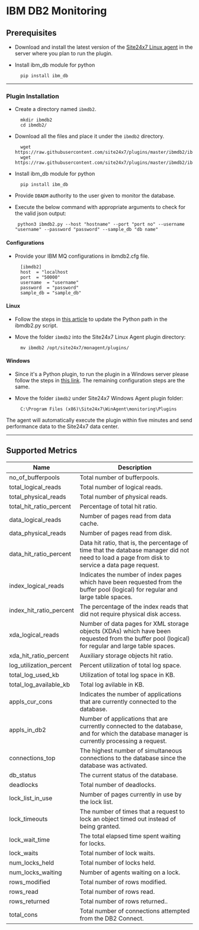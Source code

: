 # IBM DB2 Monitoring

                                                                                       
## Prerequisites

- Download and install the latest version of the [Site24x7 Linux agent](https://www.site24x7.com/app/client#/admin/inventory/add-monitor) in the server where you plan to run the plugin. 

- Install ibm_db module for python
	```
	  pip install ibm_db
	```
---



### Plugin Installation  

- Create a directory named `ibmdb2`.

		mkdir ibmdb2
  		cd ibmdb2/
      
- Download all the files and place it under the `ibmdb2` directory.

		wget https://raw.githubusercontent.com/site24x7/plugins/master/ibmdb2/ibmdb2.py
		wget https://raw.githubusercontent.com/site24x7/plugins/master/ibmdb2/ibmdb2.cfg

 - Install ibm_db module for python
	```
	  pip install ibm_db
	```
- Provide `DBADM` authority to the user given to monitor the database.
 
- Execute the below command with appropriate arguments to check for the valid json output:
	```
	 python3 ibmdb2.py --host "hostname" --port "port no" --username "username" --password "password" --sample_db "db name"
	 ```


#### Configurations

- Provide your IBM MQ configurations in ibmdb2.cfg file.
	```
	  [ibmdb2]
	  host 	= "localhost
	  port 	= "50000"
	  username	= "username"
	  password 	= "password"
	  sample_db	= "sample_db"
	```

#### Linux

- Follow the steps in [this article](https://support.site24x7.com/portal/en/kb/articles/updating-python-path-in-a-plugin-script-for-linux-servers) to update the Python path in the ibmdb2.py script.

- Move the folder `ibmdb2` into the Site24x7 Linux Agent plugin directory: 

		mv ibmdb2 /opt/site24x7/monagent/plugins/
#### Windows
		
- Since it's a Python plugin, to run the plugin in a Windows server please follow the steps in [this link](https://support.site24x7.com/portal/en/kb/articles/run-python-plugin-scripts-in-windows-servers). The remaining configuration steps are the same.

- Move the folder `ibmdb2` under Site24x7 Windows Agent plugin folder: 

		C:\Program Files (x86)\Site24x7\WinAgent\monitoring\Plugins
	
The agent will automatically execute the plugin within five minutes and send performance data to the Site24x7 data center.

---	

## Supported Metrics

Name		            	| Description
---         		   	|   ---
no_of_bufferpools		|	Total number of bufferpools.
total_logical_reads		|	Total number of logical reads.
total_physical_reads		|	Total number of physical reads.
total_hit_ratio_percent		|	Percentage of total hit ratio.
data_logical_reads		|	Number of pages read from data cache.
data_physical_reads		|	Number of pages read from disk.
data_hit_ratio_percent		|	Data hit ratio, that is, the percentage of time that the database manager did not need to load a page from disk to service a data page request.
index_logical_reads		|	Indicates the number of index pages which have been requested from the buffer pool (logical) for regular and large table spaces.
index_hit_ratio_percent		|	The percentage of the index reads that did not require physical disk access.
xda_logical_reads		|	Number of data pages for XML storage objects (XDAs) which have been requested from the buffer pool (logical) for regular and large table spaces.
xda_hit_ratio_percent		|	Auxiliary storage objects hit ratio.
log_utilization_percent		|	Percent utilization of total log space.
total_log_used_kb		|	Utilization of total log space in KB.
total_log_available_kb		|	Total log avilable in KB.
appls_cur_cons			|	Indicates the number of applications that are currently connected to the database.
appls_in_db2			|	Number of applications that are currently connected to the database, and for which the database manager is currently processing a request.
connections_top			|	The highest number of simultaneous connections to the database since the database was activated.
db_status			|	The current status of the database.
deadlocks			|	Total number of deadlocks.
lock_list_in_use		|	Number of pages currently in use by the lock list.
lock_timeouts			|	The number of times that a request to lock an object timed out instead of being granted. 
lock_wait_time			|	The total elapsed time spent waiting for locks. 
lock_waits			|	Total number of lock waits.
num_locks_held			|	Total number of locks held.
num_locks_waiting		|	Number of agents waiting on a lock.
rows_modified			|	Total number of rows modified.
rows_read			|	Total number of rows read.
rows_returned			|	Total number of rows returned..
total_cons			|	Total number of connections attempted from the DB2 Connect.
